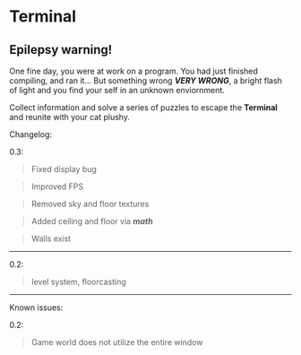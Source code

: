 # Terminal

## Epilepsy warning!

One fine day, you were at work on a program. You had just finished compiling, and ran it... But something wrong ***VERY WRONG***, a bright flash of light and you find your self in an unknown enviornment.

Collect information and solve a series of puzzles to escape the **Terminal** and reunite with your cat plushy.


Changelog:

0.3: 
  
  >Fixed display bug
  
  >Improved FPS
  
  >Removed sky and floor textures
  
  >Added ceiling and floor via ***math***
  
  >Walls exist

---

0.2:
  >level system, floorcasting

---

Known issues:

0.2: 
  
  >Game world does not utilize the entire window
